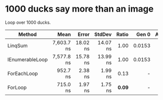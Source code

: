 # 1000 ducks say more than an image

Loop over 1000 ducks.

|          Method |       Mean |    Error |   StdDev |    Ratio |  Gen 0 | Allocated |
|---------------- |-----------:|---------:|---------:|---------:|-------:|----------:|
|         LinqSum | 7,603.7 ns | 18.02 ns | 14.07 ns |     1.00 | 0.0153 |      40 B |
| IEnumerableLoop | 7,577.8 ns | 15.78 ns | 13.99 ns |     1.00 | 0.0153 |      40 B |
|     ForEachLoop |   952.7 ns |  2.38 ns |  1.99 ns |     0.13 |      - |         - |
|         ForLoop |   715.0 ns |  1.97 ns |  1.75 ns | **0.09** |      - |         - |

